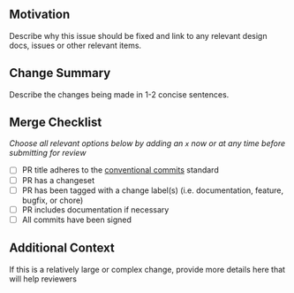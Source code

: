 ## Motivation

Describe why this issue should be fixed and link to any relevant design docs, issues or other relevant items.

## Change Summary

Describe the changes being made in 1-2 concise sentences.

## Merge Checklist

_Choose all relevant options below by adding an `x` now or at any time before submitting for review_

- [ ] PR title adheres to the [conventional commits](https://www.conventionalcommits.org/en/v1.0.0/) standard
- [ ] PR has a changeset
- [ ] PR has been tagged with a change label(s) (i.e. documentation, feature, bugfix, or chore)
- [ ] PR includes documentation if necessary
- [ ] All commits have been signed

## Additional Context

If this is a relatively large or complex change, provide more details here that will help reviewers
